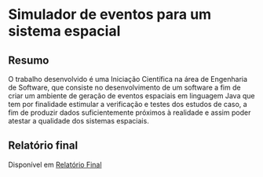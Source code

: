 # Simulador de eventos para um sistema espacial #


## Resumo ##

O trabalho desenvolvido é uma Iniciação Científica na área de Engenharia de Software, que consiste no desenvolvimento de um software a fim de criar um ambiente de geração de eventos espaciais em linguagem Java que tem por finalidade estimular a verificação e testes dos estudos de caso, a fim de produzir dados suficientemente próximos à realidade e assim poder atestar a qualidade dos sistemas espaciais.

## Relatório final ##
Disponível em <a href='https://github.com/daniloaleixo/event_simulator_spacial_systems/blob/master/RelatorioFinal.pdf'>Relatório Final</a>

